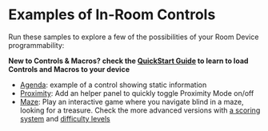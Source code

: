 # Examples of In-Room Controls

Run these samples to explore a few of the possibilities of your Room Device programmability:

**New to Controls & Macros? check the [QuickStart Guide](../docs/QuickStart.md) to learn to load Controls and Macros to your device**

- [Agenda](agenda/): example of a control showing static information
- [Proximity](proximity/): Add an helper panel to quickly toggle Proximity Mode on/off
- [Maze](maze/): Play an interactive game where you navigate blind in a maze, looking for a treasure. Check the more advanced versions with [a scoring system](scoring/) and [difficulty levels](levels/)

